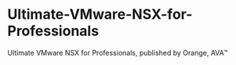 # Ultimate-VMware-NSX-for-Professionals
Ultimate VMware NSX for Professionals, published by Orange, AVA™
